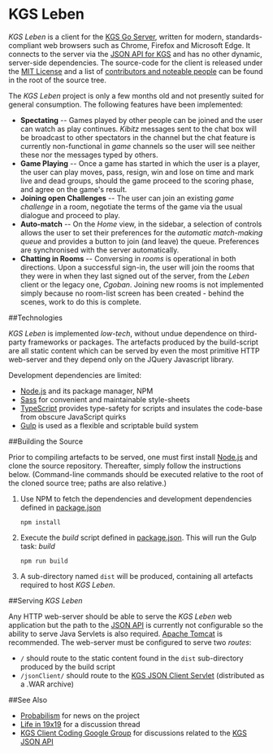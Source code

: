 KGS Leben
=========

*KGS Leben* is a client for the [KGS Go Server](http://www.gokgs.com/), written for modern, standards-compliant web browsers such as Chrome, Firefox and Microsoft Edge. It connects to the server via the [JSON API for KGS](https://www.gokgs.com/help/protocol.html) and has no other dynamic, server-side dependencies. The source-code for the client is released under the [MIT License](LICENSE) and a list of [contributors and noteable people](CONTRIBUTORS.md) can be found in the root of the source tree.

The *KGS Leben* project is only a few months old and not presently suited for general consumption. The following features have been implemented:

  * **Spectating**  --  Games played by other people can be joined and the user can watch as play continues. _Kibitz_ messages sent to the chat box will be broadcast to other spectators in the channel but the chat feature is currently non-functional in _game_ channels so the user will see neither these nor the messages typed by others.
  * **Game Playing** -- Once a game has started in which the user is a player, the user can play moves, pass, resign, win and lose on time and mark live and dead groups, should the game proceed to the scoring phase, and agree on the game's result.
  * **Joining open Challenges** -- The user can join an existing _game challenge_ in a room, negotiate the terms of the game via the usual dialogue and proceed to play.
  * **Auto-match** -- On the _Home_ view, in the sidebar, a selection of controls allows the user to set their preferences for the _automatic match-making queue_ and provides a button to join (and leave) the queue. Preferences are synchronised with the server automatically.
  * **Chatting in Rooms** -- Conversing in _rooms_ is operational in both directions. Upon a successful sign-in, the user will join the rooms that they were in when they last signed out of the server, from the _Leben_ client or the legacy one, _Cgoban_. Joining new rooms is not implemented simply because no room-list screen has been created - behind the scenes, work to do this is complete.

##Technologies

*KGS Leben* is implemented _low-tech_, without undue dependence on third-party frameworks or packages. The artefacts produced by the build-script are all static content which can be served by even the most primitive HTTP web-server and they depend only on the JQuery Javascript library.

Development dependencies are limited:

  * [Node.js](nodejs.org) and its package manager, NPM
  * [Sass](sass-lang.com) for convenient and maintainable style-sheets
  * [TypeScript](www.typescriptlang.org) provides type-safety for scripts and insulates the code-base from obscure JavaScript quirks
  * [Gulp](gulpjs.com) is used as a flexible and scriptable build system

##Building the Source

Prior to compiling artefacts to be served, one must first install [Node.js](nodejs.org) and clone the source repository. Thereafter, simply follow the instructions below. (Command-line commands should be executed relative to the root of the cloned source tree; paths are also relative.)

  1. Use NPM to fetch the dependencies and development dependencies defined in [package.json](package.json)

     `npm install`

  2. Execute the _build_ script defined in [package.json](package.json). This will run the Gulp task: _build_

     `npm run build`

  3. A sub-directory named `dist` will be produced, containing all artefacts required to host _KGS Leben_.

##Serving _KGS Leben_

Any HTTP web-server should be able to serve the _KGS Leben_ web application but the path to the [JSON API](https://www.gokgs.com/help/protocol.html) is currently not configurable so the ability to serve Java Servlets is also required. [Apache Tomcat](tomcat.apache.org) is recommended. The web-server must be configured to serve two _routes_:

  * `/` should route to the static content found in the `dist` sub-directory produced by the build script
  * `/jsonClient/` should route to the [KGS JSON Client Servlet](https://www.gokgs.com/help/protocol.html) (distributed as a .WAR archive)

##See Also

  * [Probabilism](https://probabilism.wordpress.com/) for news on the project
  * [Life in 19x19](http://www.lifein19x19.com/forum/viewtopic.php?f=24&t=13145) for a discussion thread
  * [KGS Client Coding Google Group](https://groups.google.com/forum/#!forum/kgs-client-coding) for discussions related to the [KGS JSON API](https://www.gokgs.com/help/protocol.html)
